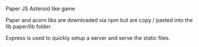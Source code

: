 Paper JS Asteroid like game

Paper and acorn libs are downloaded via npm but are copy / pasted into the lib paper/lib folder.

Express is used to quickly setup a server and serve the static files.